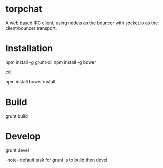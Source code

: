 torpchat
========

A web based IRC client, using nodejs as the bouncer with socket.io as the client/bouncer transport.



Installation
============

npm install -g grunt-cli
npm install -g bower

cd <torpchat>

npm install
bower install



Build
=====

grunt build



Develop
=======

grunt devel



-note- default task for grunt is to build then devel
